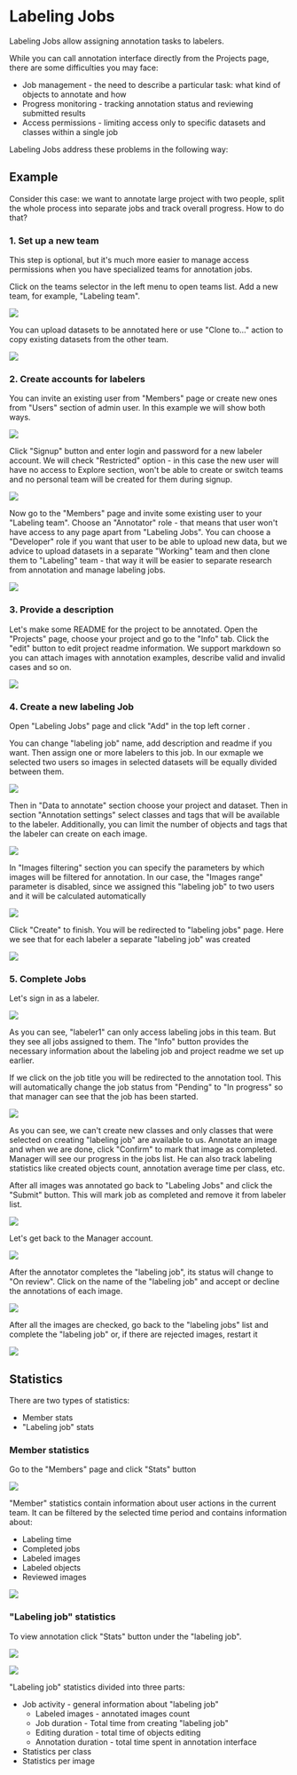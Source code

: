 # Labeling Jobs

Labeling Jobs allow assigning annotation tasks to labelers.

While you can call annotation interface directly from the Projects page, there are some difficulties you may face:

- Job management - the need to describe a particular task: what kind of objects to annotate and how
- Progress monitoring - tracking annotation status and reviewing submitted results
- Access permissions - limiting access only to specific datasets and classes within a single job

Labeling Jobs address these problems in the following way:

## Example

Consider this case: we want to annotate large project with two people, split the whole process into separate jobs and track overall progress. How to do that?

### 1. Set up a new team

This step is optional, but it's much more easier to manage access permissions when you have specialized teams for annotation jobs.

Click on the teams selector in the left menu to open teams list. Add a new team, for example, "Labeling team".

![](screenshot-192-168-1-42-teams-my-1542713482519.png)

You can upload datasets to be annotated here or use "Clone to..." action to copy existing datasets from the other team.

![](screenshot-192-168-1-42-projects-1542713554986.png)

### 2. Create accounts for labelers

You can invite an existing user from "Members" page or create new ones from "Users" section of admin user. In this example we will show both ways.

![](screenshot-192-168-1-42-overview-list-1542713612917.png)

Click "Signup" button and enter login and password for a new labeler account. We will check "Restricted" option - in this case the new user will have no access to Explore section, won't be able to create or switch teams and no personal team will be created for them during signup.

![](Screenshot-08.png)

Now go to the "Members" page and invite some existing user to your "Labeling team". Choose an "Annotator" role - that means that user won't have access to any page apart from "Labeling Jobs". You can choose a "Developer" role if you want that user to be able to upload new data, but we advice to upload datasets in a separate "Working" team and then clone them to "Labeling" team - that way it will be easier to separate research from annotation and manage labeling jobs. 

![](add_members_a.png)

### 3. Provide a description

Let's make some README for the project to be annotated. Open the "Projects" page, choose your project and go to the "Info" tab. Click the "edit" button to edit project readme information. We support markdown so you can attach images with annotation examples, describe valid and invalid cases and so on.

![](screenshot-192-168-1-42-projects-7-info-1542713849722.png)

### 4. Create a new labeling Job

Open "Labeling Jobs" page and click "Add" in the top left corner .

You can change "labeling job" name, add description and readme if you want. Then assign one or more labelers to this job. In our exmaple we selected two users so images in selected datasets will be equally divided between them.

![](create-job-1.png)

Then in "Data to annotate" section choose your project and dataset. Then in section "Annotation settings" select classes and tags that will be available to the labeler. Additionally, you can limit the number of objects and tags that the labeler can create on each image.

![](create-job-2.png)

In "Images filtering" section you can specify the parameters by which images will be filtered for annotation. In our case, the "Images range" parameter is disabled, since we assigned this "labeling job" to two users and it will be calculated automatically

![](create-job-3.png)

Click "Create" to finish. You will be redirected to "labeling jobs" page. Here we see that for each labeler a separate "labeling job" was created

![](created-labeling-jobs.png)

### 5. Complete Jobs

Let's sign in as a labeler. 

![](labeler-jobs-ui.png)

As you can see, "labeler1" can only access labeling jobs in this team. But they see all jobs assigned to them. The "Info" button provides the necessary information about the labeling job and project readme we set up earlier.

If we click on the job title you will be redirected to the annotation tool. This will automatically change the job status from "Pending" to "In progress" so that manager can see that the job has been started.

![](labeler-clicker-ui.png)

As you can see, we can't create new classes and only classes that were selected on creating "labeling job" are available to us. Annotate an image and when we are done, click "Confirm" to mark that image as completed. Manager will see our progress in the jobs list. He can also track labeling statistics like created objects count, annotation average time per class, etc.

After all images was annotated go back to "Labeling Jobs" and click the "Submit" button. This will mark job as completed and remove it from labeler list.

![](submit-job-to-review.png)

Let's get back to the Manager account.

![](jobs-list-review.png)

After the annotator completes the "labeling job", its status will change to "On review". Click on the name of the "labeling job" and accept or decline the annotations of each image. 

![](job-clicker-review.png)

After all the images are checked, go back to the "labeling jobs" list and complete the "labeling job" or, if there are rejected images, restart it

![](job-review-results.png)

## Statistics

There are two types of statistics:

- Member stats
- "Labeling job" stats

### Member statistics

Go to the "Members" page and click "Stats" button

![](members-list.png)

"Member" statistics contain information about user actions in the current team. It can be filtered by the selected time period and contains information about:

- Labeling time
- Completed jobs
- Labeled images
- Labeled objects
- Reviewed images

![](member-stats.png)

### "Labeling job" statistics
To view annotation click "Stats" button under the "labeling job".

![](job-stats-btn.png)

![](job-stats.png)

"Labeling job" statistics divided into three parts:

- Job activity - general information about "labeling job"
    - Labeled images - annotated images count
    - Job duration - Total time from creating "labeling job"
    - Editing duration - total time of objects editing
    - Annotation duration - total time spent in annotation interface
- Statistics per class 
- Statistics per image
